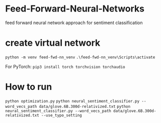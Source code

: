 # Feed-Forward-Neural-Networks
feed forward neural network approach for sentiment classification

# create virtual network 

``` python -m venv feed-fwd-nn_venv ```
``` .\feed-fwd-nn_venv\Scripts\activate ```

For PyTorch:
``` pip3 install torch torchvision torchaudio ```

# How to run

``` python optimization.py ```
``` python neural_sentiment_classifier.py --word_vecs_path data/glove.6B.300d-relativized.txt ```
``` python neural_sentiment_classifier.py --word_vecs_path data/glove.6B.300d-relativized.txt --use_typo_setting ```